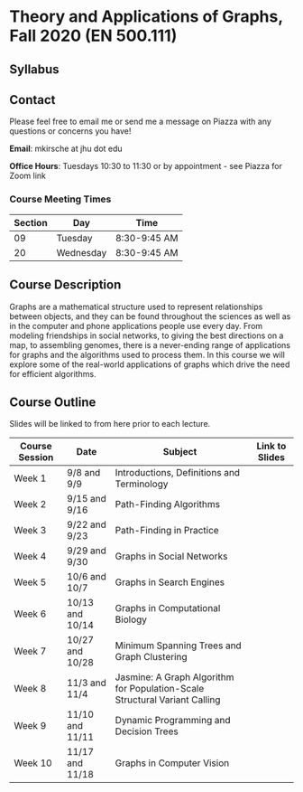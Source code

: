 # Theory and Applications of Graphs, Fall 2020 (EN 500.111)

## Syllabus

## Contact

Please feel free to email me or send me a message on Piazza with any questions or concerns you have!

**Email**: mkirsche at jhu dot edu

**Office Hours**: Tuesdays 10:30 to 11:30 or by appointment - see Piazza for Zoom link


### Course Meeting Times

| Section | Day | Time 
|---|---|---|
| 09 | Tuesday | 8:30-9:45 AM |
| 20 | Wednesday | 8:30-9:45 AM |


## Course Description

Graphs are a mathematical structure used to represent relationships between objects, and they can be found throughout the sciences as well as in the computer and phone applications people use every day.  From modeling friendships in social networks, to giving the best directions on a map, to assembling genomes, there is a never-ending range of applications for graphs and the algorithms used to process them.  In this course we will explore some of the real-world applications of graphs which drive the need for efficient algorithms.


## Course Outline

Slides will be linked to from here prior to each lecture.

| Course Session | Date | Subject | Link to Slides |
|---|---|---|---|
| Week 1 | 9/8 and 9/9 | Introductions, Definitions and Terminology | |
| Week 2 | 9/15 and 9/16 | Path-Finding Algorithms | |
| Week 3 | 9/22 and 9/23 | Path-Finding in Practice  | |
| Week 4 | 9/29 and 9/30 | Graphs in Social Networks | |
| Week 5 | 10/6 and 10/7 | Graphs in Search Engines | |
| Week 6 | 10/13 and 10/14 | Graphs in Computational Biology | |
| Week 7 | 10/27 and 10/28 | Minimum Spanning Trees and Graph Clustering | |
| Week 8 | 11/3 and 11/4 | Jasmine: A Graph Algorithm for Population-Scale Structural Variant Calling | |
| Week 9 | 11/10 and 11/11 | Dynamic Programming and Decision Trees | |
| Week 10 | 11/17 and 11/18 | Graphs in Computer Vision | |
